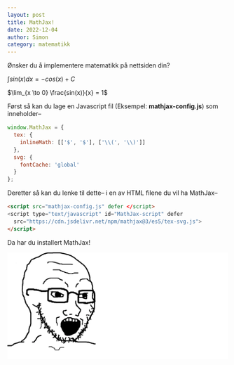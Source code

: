 ```yaml
---
layout: post 
title: MathJax!
date: 2022-12-04
author: Simon
category: matematikk
---
```

Ønsker du å implementere matematikk på nettsiden din?

$\int {sin(x)} dx = -cos(x) + C$ 

$\lim_{x \to 0} \frac{sin(x)}{x} = 1$

Først så kan du lage en Javascript fil (Eksempel: **mathjax-config.js**) som inneholder–
```javascript
window.MathJax = {
  tex: {
    inlineMath: [['$', '$'], ['\\(', '\\)']]
  },
  svg: {
    fontCache: 'global'
  }
};
```

Deretter så kan du lenke til dette– i en av HTML filene du vil ha MathJax–

```html
<script src="mathjax-config.js" defer </script>
<script type="text/javascript" id="MathJax-script" defer
  src="https://cdn.jsdelivr.net/npm/mathjax@3/es5/tex-svg.js">
</script>
```

Da har du installert MathJax!

![Mathjak](/assets/images/webp/wojakmathjak.webp "Mathjak!!!")
